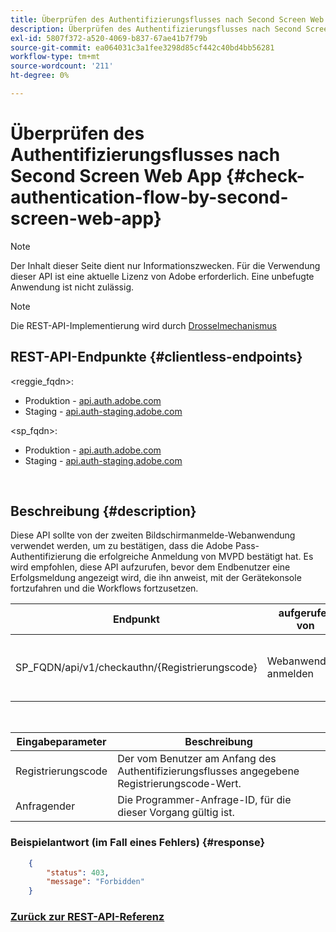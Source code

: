 ```yaml
---
title: Überprüfen des Authentifizierungsflusses nach Second Screen Web App
description: Überprüfen des Authentifizierungsflusses nach Second Screen Web App
exl-id: 5807f372-a520-4069-b837-67ae41b7f79b
source-git-commit: ea064031c3a1fee3298d85cf442c40bd4bb56281
workflow-type: tm+mt
source-wordcount: '211'
ht-degree: 0%

---
```


# Überprüfen des Authentifizierungsflusses nach Second Screen Web App {#check-authentication-flow-by-second-screen-web-app}

>[!NOTE]
>
>Der Inhalt dieser Seite dient nur Informationszwecken. Für die Verwendung dieser API ist eine aktuelle Lizenz von Adobe erforderlich. Eine unbefugte Anwendung ist nicht zulässig.

>[!NOTE]
>
> Die REST-API-Implementierung wird durch [Drosselmechanismus](/help/authentication/throttling-mechanism.md)

## REST-API-Endpunkte {#clientless-endpoints}

&lt;reggie_fqdn>:

* Produktion - [api.auth.adobe.com](http://api.auth.adobe.com/)
* Staging - [api.auth-staging.adobe.com](http://api.auth-staging.adobe.com/)

&lt;sp_fqdn>:

* Produktion - [api.auth.adobe.com](http://api.auth.adobe.com/)
* Staging - [api.auth-staging.adobe.com](http://api.auth-staging.adobe.com/)

</br>

## Beschreibung {#description}

Diese API sollte von der zweiten Bildschirmanmelde-Webanwendung verwendet werden, um zu bestätigen, dass die Adobe Pass-Authentifizierung die erfolgreiche Anmeldung von MVPD bestätigt hat. Es wird empfohlen, diese API aufzurufen, bevor dem Endbenutzer eine Erfolgsmeldung angezeigt wird, die ihn anweist, mit der Gerätekonsole fortzufahren und die Workflows fortzusetzen.


| Endpunkt | aufgerufen  </br>von | Eingabe   </br>Parameter | HTTP  </br>Methode | Reaktion | HTTP  </br>Reaktion |
| --- | --- | --- | --- | --- | --- |
| SP_FQDN/api/v1/checkauthn/{Registrierungscode} | Webanwendung anmelden | 1. Registrierungs-Code  </br>    (Pfadkomponente)</br>2.  Anfragender  </br>    (Obligatorisch) | GET | XML oder JSON mit Fehlerdetails, falls nicht erfolgreich. | 200 - Erfolg   </br>403 - Verboten |

</br>

| Eingabeparameter | Beschreibung |
| ----------------- | --------------------------------------------------------------------------------------------- |
| Registrierungscode | Der vom Benutzer am Anfang des Authentifizierungsflusses angegebene Registrierungscode-Wert. |
| Anfragender | Die Programmer-Anfrage-ID, für die dieser Vorgang gültig ist. |


### Beispielantwort (im Fall eines Fehlers) {#response}

```JSON
    {
        "status": 403,
        "message": "Forbidden"
    }
```

### [Zurück zur REST-API-Referenz](/help/authentication/rest-api-reference.md)

